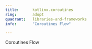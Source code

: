 ```yaml
---
title:      kotlinx.coroutines
ring:       adopt
quadrant:   libraries-and-frameworks
info:       "Coroutines Flow"

---
```


Coroutines Flow
